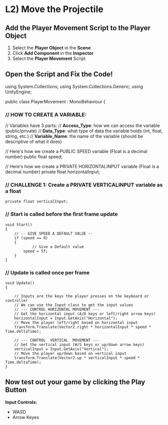 # L2) Move the Projectile

## Add the Player Movement Script to the Player Object

1. Select the **Player Object** in the **Scene**
2. Click **Add Component** in the **Inspector**
3. Select the **Player Movement** Script

## Open the Script and Fix the Code!

using System.Collections;
using System.Collections.Generic;
using UnityEngine;

public class PlayerMovement : MonoBehaviour
{

### // HOW TO CREATE A VARIABLE:

// Variables have 3 parts:
// **Access_Type**: how we can access the variable (public/private)
// **Data_Type**: what type of data the variable holds (int, float, string, etc.)
// **Variable_Name**: the name of the variable (should be descriptive of what it does)

// Here's how we create a PUBLIC SPEED variable (Float is a decimal number)
public float speed;

// Here's how we create a PRIVATE HORIZONTALINPUT variable (Float is a decimal number)
private float horizontalInput;

### // CHALLENGE 1: Create a PRIVATE VERTICALINPUT variable as a float

    private float verticalInput;

### // Start is called before the first frame update

    void Start()
    {
    	// -- GIVE SPEED A DEFAULT VALUE --
    	if (speed == 0)
    	{
        	    // Give a Default value
    	    speed = 5f;
    	}
    }

### // Update is called once per frame

    void Update()
    {

        // Inputs are the keys the player presses on the keyboard or controller
        // We can use the Input class to get the input values
        // --- CONTROL HORIZONTAL MOVEMENT ---
        // Get the horizontal input (A/D keys or left/right arrow keys)
        horizontalInput = Input.GetAxis("Horizontal");
        // Move the player left/right based on horizontal input
        transform.Translate(Vector2.right * horizontalInput * speed * Time.deltaTime);

        // --- CONTROL  VERTICAL  MOVEMENT ---
        // Get the vertical input (W/S keys or up/down arrow keys)
        verticalInput = Input.GetAxis("Vertical");
        // Move the player up/down based on vertical input
        transform.Translate(Vector2.up * verticalInput * speed * Time.deltaTime);
    }

## Now test out your game by clicking the Play Button

**Input Controls:**

- WASD
- Arrow Keyes
